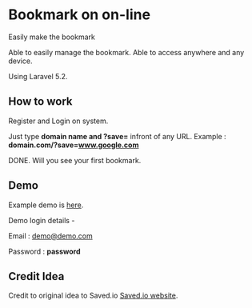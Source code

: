 # Bookmark on on-line

Easily make the bookmark

Able to easily manage the bookmark. Able to access anywhere and any device.

Using Laravel 5.2.

## How to work

Register and Login on system.

Just type **domain name and ?save=** infront of any URL. Example : **domain.com/?save=www.google.com**

DONE. Will you see your first bookmark.


## Demo

Example demo is [here](http://co.generateyourprofile.com).

Demo login details -

Email    : demo@demo.com

Password : **password**


## Credit Idea

Credit to original idea to Saved.io [Saved.io website](http://saved.io).

